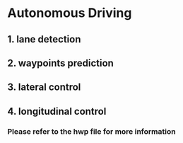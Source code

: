 # Autonomous Driving
## 1. lane detection
## 2. waypoints prediction
## 3. lateral control
## 4. longitudinal control
### Please refer to the hwp file for more information
